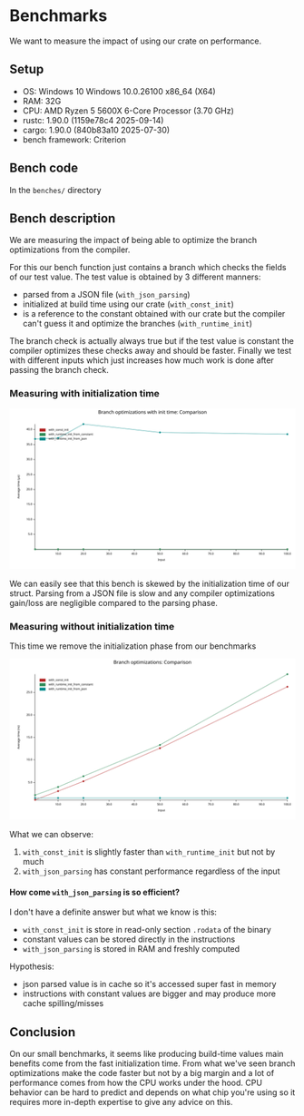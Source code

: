 # Benchmarks

We want to measure the impact of using our crate on performance.

## Setup

- OS: Windows 10 Windows 10.0.26100 x86_64 (X64)
- RAM: 32G
- CPU: AMD Ryzen 5 5600X 6-Core Processor (3.70 GHz)
- rustc: 1.90.0 (1159e78c4 2025-09-14)
- cargo: 1.90.0 (840b83a10 2025-07-30)
- bench framework: Criterion

## Bench code

In the `benches/` directory

## Bench description

We are measuring the impact of being able to optimize the branch optimizations from the compiler.

For this our bench function just contains a branch which checks the fields of our test value.
The test value is obtained by 3 different manners:
- parsed from a JSON file (`with_json_parsing`)
- initialized at build time using our crate (`with_const_init`)
- is a reference to the constant obtained with our crate but the compiler can't guess it and optimize the branches (`with_runtime_init`)

The branch check is actually always true but if the test value is constant the
compiler optimizes these checks away and should be faster.
Finally we test with different inputs which just increases how much work is done
after passing the branch check.

### Measuring with initialization time

![bench_with_init_time](assets/bench_with_init_time.svg)

We can easily see that this bench is skewed by the initialization time of our struct.
Parsing from a JSON file is slow and any compiler optimizations gain/loss are negligible
compared to the parsing phase.

### Measuring without initialization time

This time we remove the initialization phase from our benchmarks

![bench_with_init_time](assets/bench_without_init_time.svg)

What we can observe:
1. `with_const_init` is slightly faster than `with_runtime_init` but not by much
2. `with_json_parsing` has constant performance regardless of the input

#### How come `with_json_parsing` is so efficient?

I don't have a definite answer but what we know is this:
- `with_const_init` is store in read-only section `.rodata` of the binary
- constant values can be stored directly in the instructions
- `with_json_parsing` is stored in RAM and freshly computed

Hypothesis:
- json parsed value is in cache so it's accessed super fast in memory
- instructions with constant values are bigger and may produce more cache spilling/misses

## Conclusion

On our small benchmarks, it seems like producing build-time values main benefits
come from the fast initialization time.
From what we've seen branch optimizations make the code faster but not by a big margin
and a lot of performance comes from how the CPU works under the hood. CPU behavior
can be hard to predict and depends on what chip you're using so it requires more in-depth
expertise to give any advice on this.
